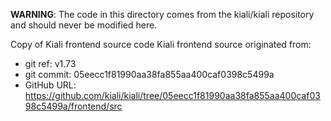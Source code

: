 **WARNING**: The code in this directory comes from the kiali/kiali repository and should never be modified here.

Copy of Kiali frontend source code
Kiali frontend source originated from:
* git ref:    v1.73
* git commit: 05eecc1f81990aa38fa855aa400caf0398c5499a
* GitHub URL: https://github.com/kiali/kiali/tree/05eecc1f81990aa38fa855aa400caf0398c5499a/frontend/src
